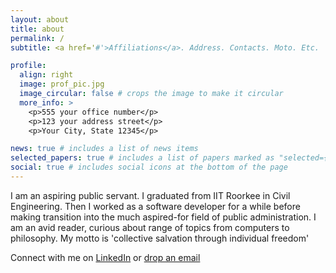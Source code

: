 ```yaml
---
layout: about
title: about
permalink: /
subtitle: <a href='#'>Affiliations</a>. Address. Contacts. Moto. Etc.

profile:
  align: right
  image: prof_pic.jpg
  image_circular: false # crops the image to make it circular
  more_info: >
    <p>555 your office number</p>
    <p>123 your address street</p>
    <p>Your City, State 12345</p>

news: true # includes a list of news items
selected_papers: true # includes a list of papers marked as "selected={true}"
social: true # includes social icons at the bottom of the page
---
```


I am an aspiring public servant. I graduated from IIT Roorkee in Civil Engineering. Then I worked as a software developer for a while before making transition into the much aspired-for field of public administration. 
I am an avid reader, curious about range of topics from computers to philosophy. My motto is 'collective salvation through individual freedom'

Connect with me on  [LinkedIn](https://linkedin.com/muneebahmaddar) or [drop an email](mailto:muneebiitr@gmail.com)
